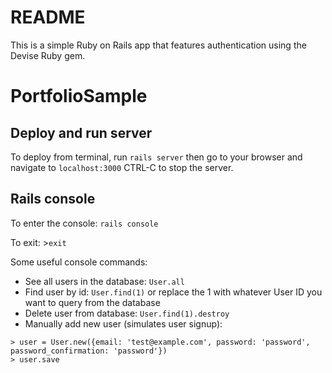 # README

This is a simple Ruby on Rails app that features authentication using the Devise Ruby gem.

# PortfolioSample

## Deploy and run server

To deploy from terminal, run `rails server` then go to your browser and navigate to `localhost:3000`
CTRL-C to stop the server.

## Rails console

To enter the console:  `rails console`

To exit: >`exit`

Some useful console commands:

* See all users in the database: `User.all`
* Find user by id: `User.find(1)` or replace the 1 with whatever User ID you want to query from the database
* Delete user from database: `User.find(1).destroy`
* Manually add new user (simulates user signup): 

```
> user = User.new({email: 'test@example.com', password: 'password', password_confirmation: 'password'})
> user.save
```
